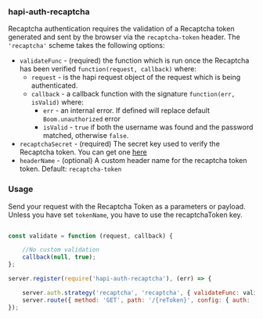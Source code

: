 ### hapi-auth-recaptcha

Recaptcha authentication requires the validation of a Recaptcha token generated and sent by the browser via the `recaptcha-token` header. The `'recaptcha'` scheme takes the following options:

- `validateFunc` - (required) the function which is run once the Recaptcha has been verified `function(request, callback)` where:
    - `request` - is the hapi request object of the request which is being authenticated.
    - `callback` - a callback function with the signature `function(err, isValid)` where:
        - `err` - an internal error. If defined will replace default `Boom.unauthorized` error
        - `isValid` - `true` if both the username was found and the password matched, otherwise `false`.
- `recaptchaSecret` - (required) The secret key used to verify the Recaptcha token. You can get one [here](https://www.google.com/recaptcha/admin)
- `headerName` - (optional) A custom header name for the recaptcha token token. Default: `recaptcha-token`

### Usage

Send your request with the Recaptcha Token as a parameters or payload. Unless you have set `tokenName`, you have to use the recaptchaToken key.


```javascript

const validate = function (request, callback) {

    //No custom validation
    callback(null, true);
};

server.register(require('hapi-auth-recaptcha'), (err) => {

    server.auth.strategy('recaptcha', 'recaptcha', { validateFunc: validate,  recaptchaSecret: 'TheSecret'}, tokenName: 'reToken');
    server.route({ method: 'GET', path: '/{reToken}', config: { auth: 'recaptcha' } });
});
```
